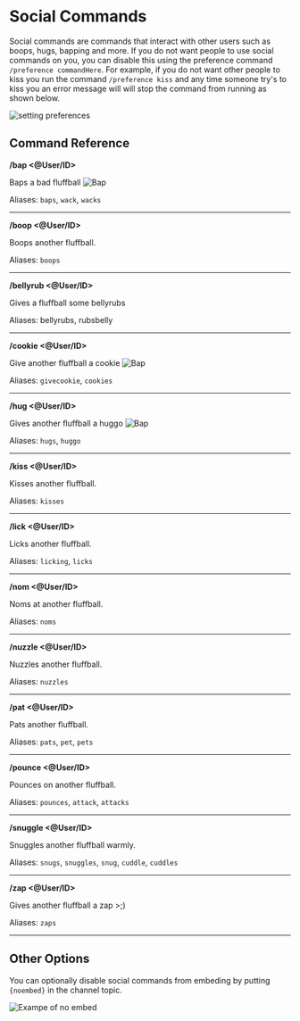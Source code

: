 # Social Commands

Social commands are commands that interact with other users such as boops, hugs, bapping and more. If you do not want people to use social commands on you, you can disable this using the preference command `/preference commandHere`. For example, if you do not want other people to kiss you run the command `/preference kiss` and any time someone try's to kiss you an error message will will stop the command from running as shown below.

![setting preferences](https://cdn.discordapp.com/attachments/688594818007564369/738812358280871967/sGZJr41cPP.gif)

## Command Reference

**/bap <@User/ID>**

Baps a bad fluffball <img class="emoji" alt="Bap" src="https://cdn.discordapp.com/emojis/687780534424043629.png?v=1">

Aliases: `baps`, `wack`, `wacks`

-------

**/boop <@User/ID>**

Boops another fluffball.

Aliases: `boops`

-------

**/bellyrub <@User/ID>**

Gives a fluffball some bellyrubs

Aliases: bellyrubs, rubsbelly

------------

**/cookie <@User/ID>**

Give another fluffball a cookie <img class="emoji" alt="Bap" src="https://cdn.discordapp.com/emojis/687769611093147670.png?v=1">

Aliases: `givecookie`, `cookies`

-------

**/hug <@User/ID>**

Gives another fluffball a huggo <img class="emoji" alt="Bap" src="https://cdn.discordapp.com/emojis/719682071802413208.gif?v=1">

Aliases: `hugs`, `huggo`

-------

**/kiss <@User/ID>**

Kisses another fluffball.

Aliases: `kisses`

-------

**/lick <@User/ID>**

Licks another fluffball.

Aliases: `licking`, `licks`

-------

**/nom <@User/ID>**

Noms at another fluffball.

Aliases: `noms`

-------

**/nuzzle <@User/ID>**

Nuzzles another fluffball.

Aliases: `nuzzles`

-------

**/pat <@User/ID>**

Pats another fluffball.

Aliases: `pats`, `pet`, `pets`

-------

**/pounce <@User/ID>**

Pounces on another fluffball.

Aliases: `pounces`, `attack`, `attacks`

-------

**/snuggle <@User/ID>**

Snuggles another fluffball warmly.

Aliases: `snugs`, `snuggles`, `snug`, `cuddle`, `cuddles`

-------

**/zap <@User/ID>**

Gives another fluffball a zap >;)

Aliases: `zaps`

-------

## Other Options

You can optionally disable social commands from embeding by putting `{noembed}` in the channel topic.

![Exampe of no embed](https://gblobscdn.gitbook.com/assets%2F-M4KwQbTsFQaZNVPU7zr%2F-M4dzo0rX17BJ9mgHe0N%2F-M4e69a-G9xrlI1Q606G%2FScreenshot_3.png?alt=media&token=a2bea2aa-a30f-4bea-81c7-721044c60a34)